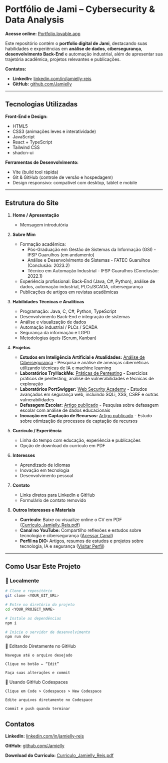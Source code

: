 # Portfólio de Jami – Cybersecurity & Data Analysis

**Acesse online:** [Portfolio.lovable.app](https://jamiportfolio.lovable.app/)

Este repositório contém o **portfolio digital de Jami**, destacando suas habilidades e experiências em **análise de dados**, **cibersegurança**, **desenvolvimento Back-End** e automação industrial, além de apresentar sua trajetória acadêmica, projetos relevantes e publicações.

**Contatos:**
- **LinkedIn:** [linkedin.com/in/jamielly-reis](https://www.linkedin.com/in/jamielly-reis/)
- **GitHub:** [github.com/Jamielly](https://github.com/Jamielly)

---

## Tecnologias Utilizadas

**Front-End e Design:**
- HTML5
- CSS3 (animações leves e interatividade)
- JavaScript
- React + TypeScript
- Tailwind CSS
- shadcn-ui

**Ferramentas de Desenvolvimento:**
- Vite (build tool rápida)
- Git & GitHub (controle de versão e hospedagem)
- Design responsivo: compatível com desktop, tablet e mobile

---

## Estrutura do Site

1. **Home / Apresentação**
   - Mensagem introdutória

2. **Sobre Mim**
   - Formação acadêmica:
     - Pós-Graduação em Gestão de Sistemas da Informação (GSI) - IFSP Guarulhos (em andamento)
     - Análise e Desenvolvimento de Sistemas - FATEC Guarulhos (Conclusão: 2023.2)
     - Técnico em Automação Industrial - IFSP Guarulhos (Conclusão: 2022.1)
   - Experiência profissional: Back-End (Java, C#, Python), análise de dados, automação industrial, PLCs/SCADA, cibersegurança
   - Publicações de artigos em revistas acadêmicas

3. **Habilidades Técnicas e Analíticas**
   - Programação: Java, C, C#, Python, TypeScript
   - Desenvolvimento Back-End e integração de sistemas
   - Análise e visualização de dados
   - Automação industrial / PLCs / SCADA
   - Segurança da informação e LGPD
   - Metodologias ágeis (Scrum, Kanban)

4. **Projetos**
   - **Estudos em Inteligência Artificial e Atualidades:** [Análise de Cibersegurança](https://github.com/Jamielly/Analise_CyberSegurity) - Pesquisa e análise de ameaças cibernéticas utilizando técnicas de IA e machine learning
   - **Laboratórios TryHackMe:** [Práticas de Pentesting](https://github.com/Jamiell) - Exercícios práticos de pentesting, análise de vulnerabilidades e técnicas de exploração
   - **Laboratórios PortSwigger:** [Web Security Academy](https://github.com/Jamielly) - Estudos avançados em segurança web, incluindo SQLi, XSS, CSRF e outras vulnerabilidades
   - **Defasagem Escolar:** [Artigo publicado](https://rgti.fatecguarulhos.edu.br/ojs33/index.php/rgti/article/view/62) - Pesquisa sobre defasagem escolar com análise de dados educacionais
   - **Inovação em Captação de Recursos:** [Artigo publicado](https://revista.gru.ifsp.edu.br/exatecca/article/view/265) - Estudo sobre otimização de processos de captação de recursos

5. **Currículo / Experiência**
   - Linha do tempo com educação, experiência e publicações
   - Opção de download do currículo em PDF

6. **Interesses**
   - Aprendizado de idiomas
   - Inovação em tecnologia
   - Desenvolvimento pessoal

7. **Contato**
   - Links diretos para LinkedIn e GitHub
   - Formulário de contato removido

8. **Outros Interesses e Materiais**
   - **Currículo:** Baixe ou visualize online o CV em PDF ([Curriculo_Jamielly_Reis.pdf](/public/docs/Curriculo_Jamielly_Reis.pdf))
   - **Canal no YouTube:** Compartilho reflexões e estudos sobre tecnologia e cibersegurança ([Acessar Canal](https://www.youtube.com/channel/UCYaWrmozMN48G_Z76H45RWg))
   - **Perfil na DIO:** Artigos, resumos de estudos e projetos sobre tecnologia, IA e segurança ([Visitar Perfil](https://www.dio.me/users/jamielly_reis))

---

## Como Usar Este Projeto

### 🔹 Localmente
```bash
# Clone o repositório
git clone <YOUR_GIT_URL>

# Entre no diretório do projeto
cd <YOUR_PROJECT_NAME>

# Instale as dependências
npm i

# Inicie o servidor de desenvolvimento
npm run dev
```
🔹 Editando Diretamente no GitHub

    Navegue até o arquivo desejado

    Clique no botão ✏️ “Edit”

    Faça suas alterações e commit

🔹 Usando GitHub Codespaces

    Clique em Code > Codespaces > New Codespace

    Edite arquivos diretamente no Codespace

    Commit e push quando terminar

## Contatos

**LinkedIn:** [linkedin.com/in/jamielly-reis](https://www.linkedin.com/in/jamielly-reis/)

**GitHub:** [github.com/Jamielly](https://github.com/Jamielly)

**Download do Currículo:** [Curriculo_Jamielly_Reis.pdf](/public/docs/Curriculo_Jamielly_Reis.pdf)

